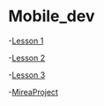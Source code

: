 # Mobile_dev
-[Lesson 1](https://github.com/egorvozhzhov/Mobile_dev/tree/lesson1)

-[Lesson 2](https://github.com/egorvozhzhov/Lesson2)

-[Lesson 3](https://github.com/egorvozhzhov/Lesson3)

-[MireaProject ](https://github.com/egorvozhzhov/MireaProject)
